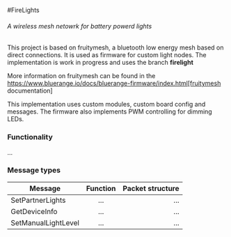 #FireLights 
###### A wireless mesh netowrk for battery powerd lights

This project is based on fruitymesh, a bluetooth low energy mesh based on direct connections. It is used as firmware for custom
light nodes. The implementation is work in progress and uses the branch **firelight**

More information on fruitymesh can be found in the https://www.bluerange.io/docs/bluerange-firmware/index.html[fruitymesh documentation]

This implementation uses custom modules, custom board config and messages. The firmware also implements PWM controlling for dimming LEDs.

### Functionality
...

### Message types

| Message | Function |  Packet structure |
|----------|:-------------:|------:|
| SetPartnerLights |  ...  | ... |
| GetDeviceInfo |  ...  | ... |
| SetManualLightLevel |  ...  | ... |







